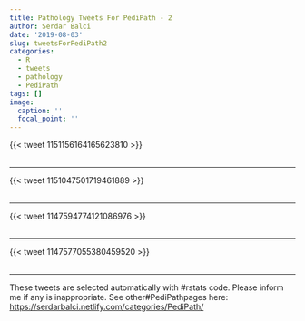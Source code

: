 ```yaml
---
title: Pathology Tweets For PediPath - 2
author: Serdar Balci
date: '2019-08-03'
slug: tweetsForPediPath2
categories:
  - R
  - tweets
  - pathology
  - PediPath
tags: []
image:
  caption: ''
  focal_point: ''
---
```



{{< tweet 1151156164165623810 >}}
<br>
<br>
<hr>
{{< tweet 1151047501719461889 >}}
<br>
<br>
<hr>
{{< tweet 1147594774121086976 >}}
<br>
<br>
<hr>
{{< tweet 1147577055380459520 >}}
<br>
<br>
<hr>


These tweets are selected automatically with #rstats code. Please inform me if any is inappropriate.
See other#PediPathpages here: https://serdarbalci.netlify.com/categories/PediPath/

